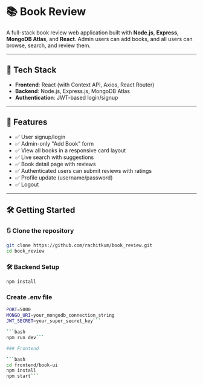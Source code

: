 # 📚 Book Review

A full-stack book review web application built with **Node.js**, **Express**, **MongoDB Atlas**, and **React**. Admin users can add books, and all users can browse, search, and review them.

---

## 🔧 Tech Stack

- **Frontend**: React (with Context API, Axios, React Router)
- **Backend**: Node.js, Express.js, MongoDB Atlas
- **Authentication**: JWT-based login/signup

---

## 🚀 Features

- ✅ User signup/login
- ✅ Admin-only "Add Book" form 
- ✅ View all books in a responsive card layout
- ✅ Live search with suggestions
- ✅ Book detail page with reviews
- ✅ Authenticated users can submit reviews with ratings
- ✅ Profile update (username/password)
- ✅ Logout 

---

## 🛠️ Getting Started

### 🔃 Clone the repository

```bash
git clone https://github.com/rachitkum/book_review.git
cd book_review
```

### 🛠️ Backend Setup
  ```bash
  npm install
  ```

### Create .env file

  ```bash
  PORT=5000
  MONGO_URI=your_mongodb_connection_string
  JWT_SECRET=your_super_secret_key```

  ```bash
  npm run dev```

### Frontend

  ```bash
  cd frontend/book-ui
  npm install
  npm start```

